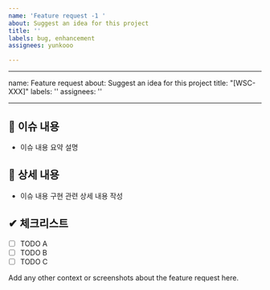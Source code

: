 ```yaml
---
name: 'Feature request -1 '
about: Suggest an idea for this project
title: ''
labels: bug, enhancement
assignees: yunkooo

---
```


---
name: Feature request
about: Suggest an idea for this project
title: "[WSC-XXX]"
labels: ''
assignees: ''

---

## 📄 이슈 내용
- 이슈 내용 요약 설명

## 📝 상세 내용
- 이슈 내용 구현 관련 상세 내용 작성

## ✔ 체크리스트
- [ ] TODO A
- [ ] TODO B
- [ ] TODO C

Add any other context or screenshots about the feature request here.
